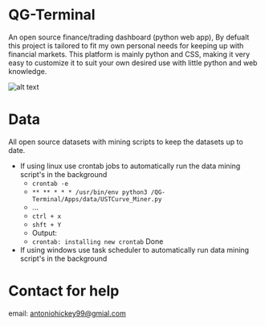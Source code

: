 # QG-Terminal
An open source finance/trading dashboard (python web app), By defualt this project is tailored to fit my own personal needs for keeping up with financial markets. This platform is mainly python and CSS, making it very easy to customize it to suit your own desired use with little python and web knowledge.


![alt text](https://i.ibb.co/Cmy092w/2021-04-21-12-48.png)


# Data
All open source datasets with mining scripts to keep the datasets up to date.
  - If using linux use crontab jobs to automatically run the data mining script's in the background
     - `crontab -e`
     - `** ** * * * /usr/bin/env python3 /QG-Terminal/Apps/data/USTCurve_Miner.py`
     - ...
     - `ctrl + x`
     - `shft + Y`
     - Output:
     - `crontab: installing new crontab` Done
  - If using windows use task scheduler to automatically run data mining script's in the background

# Contact for help
email: antoniohickey99@gmial.com
